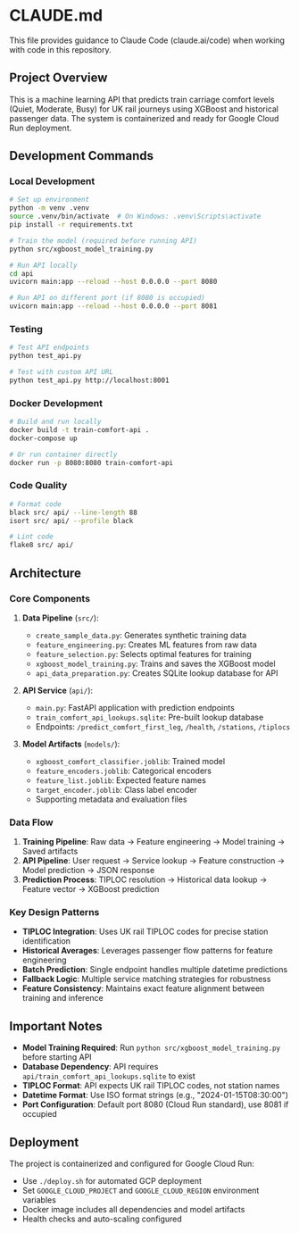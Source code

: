 # CLAUDE.md

This file provides guidance to Claude Code (claude.ai/code) when working with code in this repository.

## Project Overview

This is a machine learning API that predicts train carriage comfort levels (Quiet, Moderate, Busy) for UK rail journeys using XGBoost and historical passenger data. The system is containerized and ready for Google Cloud Run deployment.

## Development Commands

### Local Development
```bash
# Set up environment
python -m venv .venv
source .venv/bin/activate  # On Windows: .venv\Scripts\activate
pip install -r requirements.txt

# Train the model (required before running API)
python src/xgboost_model_training.py

# Run API locally
cd api
uvicorn main:app --reload --host 0.0.0.0 --port 8080

# Run API on different port (if 8080 is occupied)
uvicorn main:app --reload --host 0.0.0.0 --port 8081
```

### Testing
```bash
# Test API endpoints
python test_api.py

# Test with custom API URL
python test_api.py http://localhost:8001
```

### Docker Development
```bash
# Build and run locally
docker build -t train-comfort-api .
docker-compose up

# Or run container directly
docker run -p 8080:8080 train-comfort-api
```

### Code Quality
```bash
# Format code
black src/ api/ --line-length 88
isort src/ api/ --profile black

# Lint code
flake8 src/ api/
```

## Architecture

### Core Components

1. **Data Pipeline** (`src/`):
   - `create_sample_data.py`: Generates synthetic training data
   - `feature_engineering.py`: Creates ML features from raw data
   - `feature_selection.py`: Selects optimal features for training
   - `xgboost_model_training.py`: Trains and saves the XGBoost model
   - `api_data_preparation.py`: Creates SQLite lookup database for API

2. **API Service** (`api/`):
   - `main.py`: FastAPI application with prediction endpoints
   - `train_comfort_api_lookups.sqlite`: Pre-built lookup database
   - Endpoints: `/predict_comfort_first_leg`, `/health`, `/stations`, `/tiplocs`

3. **Model Artifacts** (`models/`):
   - `xgboost_comfort_classifier.joblib`: Trained model
   - `feature_encoders.joblib`: Categorical encoders
   - `feature_list.joblib`: Expected feature names
   - `target_encoder.joblib`: Class label encoder
   - Supporting metadata and evaluation files

### Data Flow

1. **Training Pipeline**: Raw data → Feature engineering → Model training → Saved artifacts
2. **API Pipeline**: User request → Service lookup → Feature construction → Model prediction → JSON response
3. **Prediction Process**: TIPLOC resolution → Historical data lookup → Feature vector → XGBoost prediction

### Key Design Patterns

- **TIPLOC Integration**: Uses UK rail TIPLOC codes for precise station identification
- **Historical Averages**: Leverages passenger flow patterns for feature engineering
- **Batch Prediction**: Single endpoint handles multiple datetime predictions
- **Fallback Logic**: Multiple service matching strategies for robustness
- **Feature Consistency**: Maintains exact feature alignment between training and inference

## Important Notes

- **Model Training Required**: Run `python src/xgboost_model_training.py` before starting API
- **Database Dependency**: API requires `api/train_comfort_api_lookups.sqlite` to exist
- **TIPLOC Format**: API expects UK rail TIPLOC codes, not station names
- **Datetime Format**: Use ISO format strings (e.g., "2024-01-15T08:30:00")
- **Port Configuration**: Default port 8080 (Cloud Run standard), use 8081 if occupied

## Deployment

The project is containerized and configured for Google Cloud Run:
- Use `./deploy.sh` for automated GCP deployment
- Set `GOOGLE_CLOUD_PROJECT` and `GOOGLE_CLOUD_REGION` environment variables
- Docker image includes all dependencies and model artifacts
- Health checks and auto-scaling configured